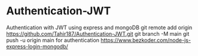 # Authentication-JWT
Authentication with JWT using express and mongoDB
git remote add origin https://github.com/Tahir187/Authentication-JWT.git
git branch -M main
git push -u origin main
for authentication 
https://www.bezkoder.com/node-js-express-login-mongodb/
